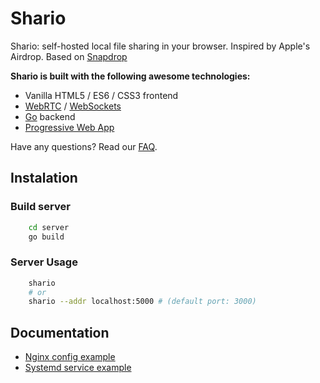 # Shario

Shario: self-hosted local file sharing in your browser.
Inspired by Apple's Airdrop.
Based on [Snapdrop](https://github.com/RobinLinus/snapdrop)

**Shario is built with the following awesome technologies:**

* Vanilla HTML5 / ES6 / CSS3 frontend
* [WebRTC](http://webrtc.org/) / [WebSockets](http://www.websocket.org/)
* [Go](https://go.dev/) backend
* [Progressive Web App](https://de.wikipedia.org/wiki/Progressive_Web_App)

Have any questions? Read our [FAQ](/docs/faq.md).

## Instalation

### Build server

```bash
    cd server
    go build
```

### Server Usage

```bash
    shario
    # or
    shario --addr localhost:5000 # (default port: 3000)
```

## Documentation

* [Nginx config example](./example/nginx.conf)
* [Systemd service example](./example/shario.service)

